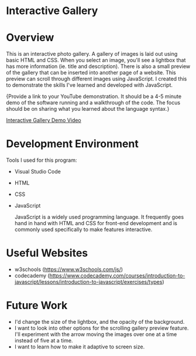 # Interactive Gallery
# Overview
This is an interactive photo gallery. A gallery of images is laid out using basic HTML and CSS. When you select an image, you'll see a lightbox that has more information (ie. title and description). There is also a small preview of the gallery that can be inserted into another page of a website. This preview can scroll through different images using JavaScript. I created this to demonstrate the skills I've learned and developed with JavaScript.


{Provide a link to your YouTube demonstration. It should be a 4-5 minute demo of the software running and a walkthrough of the code. The focus should be on sharing what you learned about the language syntax.}

[Interactive Gallery Demo Video](http://youtube.link.goes.here)

# Development Environment
Tools I used for this program:
- Visual Studio Code
- HTML
- CSS
- JavaScript

  JavaScript is a widely used programming language. It frequently goes hand in hand with HTML and CSS for front-end development and is commonly used specifically to make features interactive.

# Useful Websites
- w3schools (https://www.w3schools.com/js/)
- codecademy (https://www.codecademy.com/courses/introduction-to-javascript/lessons/introduction-to-javascript/exercises/types)

# Future Work
- I'd change the size of the lightbox, and the opacity of the background.
- I want to look into other options for the scrolling gallery preview feature. I'll experiment with the arrow moving the images over one at a time instead of five at a time.
- I want to learn how to make it adaptive to screen size.
